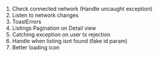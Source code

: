 1. Check connected network (Handle uncaught exception)
2. Listen to network changes
3. ToastErrors
4. Listings Pagination on Detail view
5. Catching exception on user tx rejection
6. Handle when listing isnt found (fake id param)
7. Better loading icon
